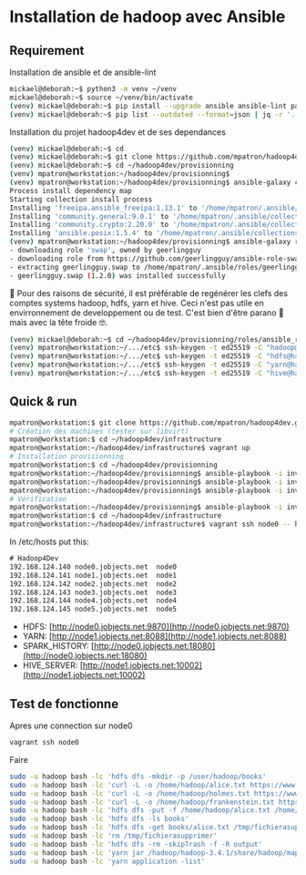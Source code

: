 # Installation de hadoop avec Ansible

## Requirement

Installation de ansible et de ansible-lint

~~~bash
mickael@deborah:~$ python3 -m venv ~/venv
mickael@deborah:~$ source ~/venv/bin/activate
(venv) mickael@deborah:~$ pip install --upgrade ansible ansible-lint passlib
(venv) mickael@deborah:~$ pip list --outdated --format=json | jq -r '.[] | "\(.name)==\(.latest_version)"' | xargs -n1 pip install  --upgrade
~~~

Installation du projet hadoop4dev et de ses dependances

~~~bash
(venv) mickael@deborah:~$ cd
(venv) mickael@deborah:~$ git clone https://github.com/mpatron/hadoop4dev.git
(venv) mickael@deborah:~$ cd ~/hadoop4dev/provisionning
(venv) mpatron@workstation:~/hadoop4dev/provisionning$
(venv) mpatron@workstation:~/hadoop4dev/provisionning$ ansible-galaxy collection install -r requirements.yml --ignore-certs
Process install dependency map
Starting collection install process
Installing 'freeipa.ansible_freeipa:1.13.1' to '/home/mpatron/.ansible/collections/ansible_collections/freeipa/ansible_freeipa'
Installing 'community.general:9.0.1' to '/home/mpatron/.ansible/collections/ansible_collections/community/general'
Installing 'community.crypto:2.20.0' to '/home/mpatron/.ansible/collections/ansible_collections/community/crypto'
Installing 'ansible.posix:1.5.4' to '/home/mpatron/.ansible/collections/ansible_collections/ansible/posix'
(venv) mpatron@workstation:~/hadoop4dev/provisionning$ ansible-galaxy role install -r requirements.yml  --ignore-certs
- downloading role 'swap', owned by geerlingguy
- downloading role from https://github.com/geerlingguy/ansible-role-swap/archive/1.2.0.tar.gz
- extracting geerlingguy.swap to /home/mpatron/.ansible/roles/geerlingguy.swap
- geerlingguy.swap (1.2.0) was installed successfully
~~~

🔐 Pour des raisons de sécurité, il est préférable de regénérer les clefs des comptes systems hadoop, hdfs, yarn et hive. Ceci n'est pas utile en envirronnement de developpement ou de test. C'est bien d'être parano 🤯 mais avec la tête froide 🤓.

~~~bash
(venv) mickael@deborah:~$ cd ~/hadoop4dev/provisionning/roles/ansible_role_hadoop_adduser/files/etc
(venv) mpatron@workstation:~/.../etc$ ssh-keygen -t ed25519 -C "hadoop@hadoop.jobjects.net" -f hadoop_hadoop
(venv) mpatron@workstation:~/.../etc$ ssh-keygen -t ed25519 -C "hdfs@hadoop.jobjects.net" -f hdfs_hadoop
(venv) mpatron@workstation:~/.../etc$ ssh-keygen -t ed25519 -C "yarn@hadoop.jobjects.net" -f yarn_hadoop
(venv) mpatron@workstation:~/.../etc$ ssh-keygen -t ed25519 -C "hive@hadoop.jobjects.net" -f hive_hadoop
~~~

## Quick & run

~~~bash
mpatron@workstation:$ git clone https://github.com/mpatron/hadoop4dev.git
# Création des machines (tester sur libvirt)
mpatron@workstation:$ cd ~/hadoop4dev/infrastructure
mpatron@workstation:~/hadoop4dev/infrastructure$ vagrant up
# Installation provisionning
mpatron@workstation:$ cd ~/hadoop4dev/provisionning
mpatron@workstation:~/hadoop4dev/provisionning$ ansible-playbook -i inventories/jobjects 01-install-hadoop.yml
mpatron@workstation:~/hadoop4dev/provisionning$ ansible-playbook -i inventories/jobjects 02-install-spark.yml
mpatron@workstation:~/hadoop4dev/provisionning$ ansible-playbook -i inventories/jobjects 03-install-hive.yml
# Vérification
mpatron@workstation:~/hadoop4dev/provisionning$ ansible-playbook -i inventories/jobjects 00-status.yml
mpatron@workstation:$ cd ~/hadoop4dev/infrastructure
mpatron@workstation:~/hadoop4dev/infrastructure$ vagrant ssh node0 -- hdfs dfs -ls /
~~~

In /etc/hosts put this:

~~~txt
# Hadoop4Dev
192.168.124.140	node0.jobjects.net	node0
192.168.124.141	node1.jobjects.net	node1
192.168.124.142	node2.jobjects.net	node2
192.168.124.143	node3.jobjects.net	node3
192.168.124.144	node4.jobjects.net	node4
192.168.124.145	node5.jobjects.net	node5
~~~

- HDFS:          [http://node0.jobjects.net:9870](http://node0.jobjects.net:9870)
- YARN:          [http://node1.jobjects.net:8088](http://node1.jobjects.net:8088)
- SPARK_HISTORY: [http://node0.jobjects.net:18080](http://node0.jobjects.net:18080)
- HIVE_SERVER:   [http://node1.jobjects.net:10002](http://node1.jobjects.net:10002)

## Test de fonctionne 

Apres une connection sur node0

~~~bash
vagrant ssh node0
~~~

Faire

~~~bash
sudo -u hadoop bash -lc 'hdfs dfs -mkdir -p /user/hadoop/books'
sudo -u hadoop bash -lc 'curl -L -o /home/hadoop/alice.txt https://www.gutenberg.org/files/11/11-0.txt'
sudo -u hadoop bash -lc 'curl -L -o /home/hadoop/holmes.txt https://www.gutenberg.org/files/1661/1661-0.txt'
sudo -u hadoop bash -lc 'curl -L -o /home/hadoop/frankenstein.txt https://www.gutenberg.org/files/84/84-0.txt'
sudo -u hadoop bash -lc 'hdfs dfs -put -f /home/hadoop/alice.txt /home/hadoop/holmes.txt /home/hadoop/frankenstein.txt books'
sudo -u hadoop bash -lc 'hdfs dfs -ls books'
sudo -u hadoop bash -lc 'hdfs dfs -get books/alice.txt /tmp/fichierasupprimer'
sudo -u hadoop bash -lc 'rm /tmp/fichierasupprimer'
sudo -u hadoop bash -lc 'hdfs dfs -rm -skipTrash -f -R output'
sudo -u hadoop bash -lc 'yarn jar /hadoop/hadoop-3.4.1/share/hadoop/mapreduce/hadoop-mapreduce-examples-3.4.1.jar wordcount "books/*" output'
sudo -u hadoop bash -lc 'yarn application -list'
~~~

